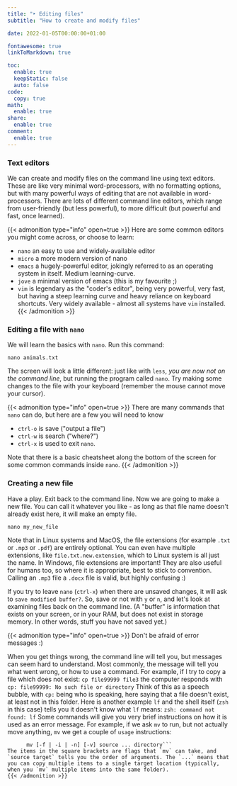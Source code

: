 ```yaml
---
title: "‣ Editing files"
subtitle: "How to create and modify files"

date: 2022-01-05T00:00:00+01:00

fontawesome: true
linkToMarkdown: true

toc:
  enable: true
  keepStatic: false
  auto: false
code:
  copy: true
math:
  enable: true
share:
  enable: true
comment:
  enable: true
---
```


### Text editors

We can create and modify files on the command line using text editors. These are like very minimal word-processors, with no formatting options, but with many powerful ways of editing that are not available in word-processors. There are lots of different command line editors, which range from user-friendly (but less powerful), to more difficult (but powerful and fast, once learned).

{{< admonition type="info" open=true >}}
Here are some common editors you might come across, or choose to learn:
- `nano` an easy to use and widely-available editor
- `micro` a more modern version of nano
- `emacs` a hugely-powerful editor, jokingly referred to as an operating system in itself. Medium learning-curve.
- `jove` a minimal version of emacs (this is my favourite ;)
- `vim` is legendary as the "coder's editor", being very powerful, very fast, but having a steep learning curve and heavy reliance on keyboard shortcuts. Very widely available - almost all systems have `vim` installed.
{{< /admonition >}}


### Editing a file with `nano`
We will learn the basics with `nano`. Run this command:

```shell
nano animals.txt
```

The screen will look a little different: just like with `less`, *you are now not on the command line*, but running the program called `nano`. Try making some changes to the file with your keyboard (remember the mouse cannot move your cursor).

{{< admonition type="info" open=true >}}
There are many commands that `nano` can do, but here are a few you will need to know
- `ctrl-o` is save ("output a file")
- `ctrl-w` is search ("where?")
- `ctrl-x` is used to exit `nano`.

Note that there is a basic cheatsheet along the bottom of the screen for some common commands inside `nano`.
{{< /admonition >}}

### Creating a new file
Have a play. Exit back to the command line. Now we are going to make a new file. You can call it whatever you like - as long as that file name doesn't already exist here, it will make an empty file.

```shell
nano my_new_file
```

Note that in Linux systems and MacOS, the file extensions (for example `.txt` or `.mp3` or `.pdf`) are entirely optional. You can even have multiple extensions, like `file.txt.new.extension`, which to Linux system is all just the name. In Windows, file extensions are important! They are also useful for humans too, so where it is appropriate, best to stick to convention. Calling an `.mp3` file a `.docx` file is valid, but highly confusing :)

If you try to leave `nano` (`ctrl-x`) when there are unsaved changes, it will ask to `save modified buffer?`. So, save or not with `y` or `n`, and let's look at examining files back on the command line. (A "buffer" is information that exists on your screen, or in your RAM, but does not exist in storage memory. In other words, stuff you have not saved yet.)

{{< admonition type="info" open=true >}}
Don't be afraid of error messages :)

When you get things wrong, the command line will tell you, but messages can seem hard to understand. Most commonly, the message will tell you what went wrong, or how to use a command. For example, if I try to copy a file which does not exist:
```cp file99999 file3```
the computer responds with
```cp: file99999: No such file or directory```
Think of this as a speech bubble, with `cp:` being who is speaking, here saying that a file doesn't exist, at least not in this folder. Here is another example
```lf```
and the shell itself (`zsh` in this case) tells you it doesn't know what `lf` means:
```zsh: command not found: lf```
Some commands will give you very brief instructions on how it is used as an error message. For example, if we ask `mv` to run, but not actually move anything,
```mv```
we get a couple of `usage` instructions:
```usage: mv [-f | -i | -n] [-v] source target
      mv [-f | -i | -n] [-v] source ... directory```
The items in the square brackets are flags that `mv` can take, and `source target` tells you the order of arguments. The `...` means that you can copy multiple items to a single target location (typically, when you `mv` multiple items into the same folder).
{{< /admonition >}}

